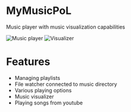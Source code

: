 # MyMusicPoL

Music player with music visualization capabilities

![Music player](https://github.com/MyPHPoL/MyMusicPoL/assets/71929420/77e16c15-c3da-465e-ad5c-b3bd8590efba)
![Visualizer](https://github.com/MyPHPoL/MyMusicPoL/assets/71929420/b5046858-844f-4bd1-b4e2-813b832b1900)

# Features

- Managing playlists
- File watcher connected to music directory
- Various playing options
- Music visualizer
- Playing songs from youtube
